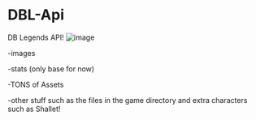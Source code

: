 # DBL-Api
DB Legends API!
![image](https://github.com/mind-set09/DBL-Api/assets/141085830/586019f4-8bd8-4af3-81da-f3d1718e964c)









-images


-stats (only base for now)


-TONS of Assets


-other stuff such as the files in the game directory and extra characters such as Shallet!
